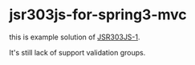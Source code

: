 jsr303js-for-spring3-mvc
========================

this is example solution of [JSR303JS-1](http://kenai.com/jira/browse/JSR303JS-1).

It's still lack of support validation groups.
